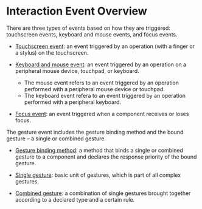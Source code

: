 # Interaction Event Overview


There are three types of events based on how they are triggered: touchscreen events, keyboard and mouse events, and focus events.


- [Touchscreen event](arkts-common-events-touch-screen-event.md): an event triggered by an operation (with a finger or a stylus) on the touchscreen.

- [Keyboard and mouse event](arkts-common-events-device-input-event.md): an event triggered by an operation on a peripheral mouse device, touchpad, or keyboard.
  - The mouse event refers to an event triggered by an operation performed with a peripheral mouse device or touchpad.
  - The keyboard event refera to an event triggered by an operation performed with a peripheral keyboard.

- [Focus event](arkts-common-events-focus-event.md): an event triggered when a component receives or loses focus.


The gesture event includes the gesture binding method and the bound gesture – a single or combined gesture.


- [Gesture binding method](arkts-gesture-events-binding.md): a method that binds a single or combined gesture to a component and declares the response priority of the bound gesture.

- [Single gesture](arkts-gesture-events-single-gesture.md): basic unit of gestures, which is part of all complex gestures.

- [Combined gesture](arkts-gesture-events-combined-gestures.md): a combination of single gestures brought together according to a declared type and a certain rule.
